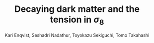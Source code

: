 ---
no: "15"
title: "Decaying dark matter and the tension in $\\sigma_8$"
arxiv_link: "https://arxiv.org/abs/1505.05511"
arxiv_id: "1505.05511"
author: "Kari Enqvist, Seshadri Nadathur, Toyokazu Sekiguchi, Tomo Takahashi"
reviewed: True
journal: "JCAP, 2015, 067 (2015)"
---